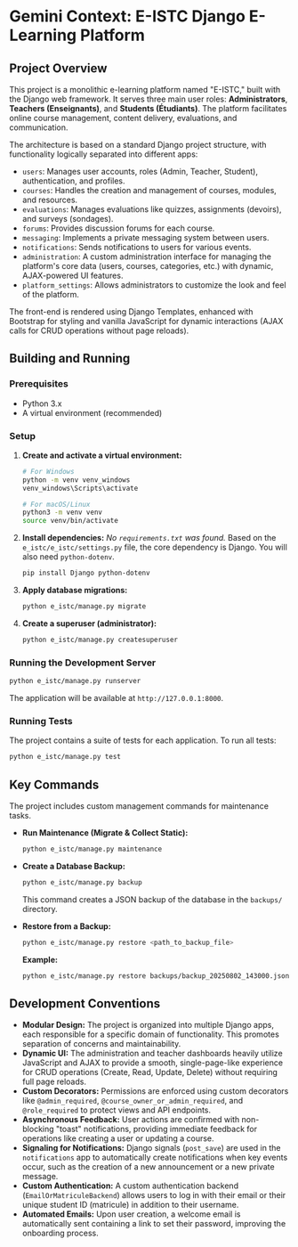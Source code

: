 # Gemini Context: E-ISTC Django E-Learning Platform

## Project Overview

This project is a monolithic e-learning platform named "E-ISTC," built with the Django web framework. It serves three main user roles: **Administrators**, **Teachers (Enseignants)**, and **Students (Étudiants)**. The platform facilitates online course management, content delivery, evaluations, and communication.

The architecture is based on a standard Django project structure, with functionality logically separated into different apps:

*   `users`: Manages user accounts, roles (Admin, Teacher, Student), authentication, and profiles.
*   `courses`: Handles the creation and management of courses, modules, and resources.
*   `evaluations`: Manages evaluations like quizzes, assignments (devoirs), and surveys (sondages).
*   `forums`: Provides discussion forums for each course.
*   `messaging`: Implements a private messaging system between users.
*   `notifications`: Sends notifications to users for various events.
*   `administration`: A custom administration interface for managing the platform's core data (users, courses, categories, etc.) with dynamic, AJAX-powered UI features.
*   `platform_settings`: Allows administrators to customize the look and feel of the platform.

The front-end is rendered using Django Templates, enhanced with Bootstrap for styling and vanilla JavaScript for dynamic interactions (AJAX calls for CRUD operations without page reloads).

## Building and Running

### Prerequisites

*   Python 3.x
*   A virtual environment (recommended)

### Setup

1.  **Create and activate a virtual environment:**
    ```bash
    # For Windows
    python -m venv venv_windows
    venv_windows\Scripts\activate

    # For macOS/Linux
    python3 -m venv venv
    source venv/bin/activate
    ```

2.  **Install dependencies:**
    *No `requirements.txt` was found.* Based on the `e_istc/e_istc/settings.py` file, the core dependency is Django. You will also need `python-dotenv`.
    ```bash
    pip install Django python-dotenv
    ```

3.  **Apply database migrations:**
    ```bash
    python e_istc/manage.py migrate
    ```

4.  **Create a superuser (administrator):**
    ```bash
    python e_istc/manage.py createsuperuser
    ```

### Running the Development Server

```bash
python e_istc/manage.py runserver
```

The application will be available at `http://127.0.0.1:8000`.

### Running Tests

The project contains a suite of tests for each application. To run all tests:

```bash
python e_istc/manage.py test
```

## Key Commands

The project includes custom management commands for maintenance tasks.

*   **Run Maintenance (Migrate & Collect Static):**
    ```bash
    python e_istc/manage.py maintenance
    ```

*   **Create a Database Backup:**
    ```bash
    python e_istc/manage.py backup
    ```
    This command creates a JSON backup of the database in the `backups/` directory.

*   **Restore from a Backup:**
    ```bash
    python e_istc/manage.py restore <path_to_backup_file>
    ```
    **Example:**
    ```bash
    python e_istc/manage.py restore backups/backup_20250802_143000.json
    ```

## Development Conventions

*   **Modular Design:** The project is organized into multiple Django apps, each responsible for a specific domain of functionality. This promotes separation of concerns and maintainability.
*   **Dynamic UI:** The administration and teacher dashboards heavily utilize JavaScript and AJAX to provide a smooth, single-page-like experience for CRUD operations (Create, Read, Update, Delete) without requiring full page reloads.
*   **Custom Decorators:** Permissions are enforced using custom decorators like `@admin_required`, `@course_owner_or_admin_required`, and `@role_required` to protect views and API endpoints.
*   **Asynchronous Feedback:** User actions are confirmed with non-blocking "toast" notifications, providing immediate feedback for operations like creating a user or updating a course.
*   **Signaling for Notifications:** Django signals (`post_save`) are used in the `notifications` app to automatically create notifications when key events occur, such as the creation of a new announcement or a new private message.
*   **Custom Authentication:** A custom authentication backend (`EmailOrMatriculeBackend`) allows users to log in with their email or their unique student ID (matricule) in addition to their username.
*   **Automated Emails:** Upon user creation, a welcome email is automatically sent containing a link to set their password, improving the onboarding process.
